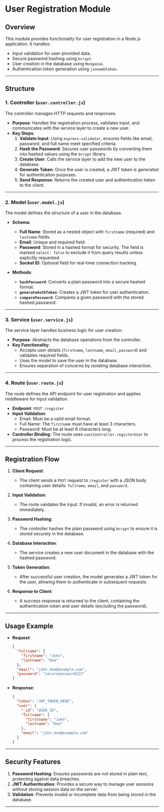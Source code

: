 
# User Registration Module

## Overview
This module provides functionality for user registration in a Node.js application. It handles:
- Input validation for user-provided data.
- Secure password hashing using `bcrypt`.
- User creation in the database using `Mongoose`.
- Authentication token generation using `jsonwebtoken`.

---

## Structure

### 1. Controller (`user.controller.js`)
The controller manages HTTP requests and responses.

- **Purpose**: Handles the registration process, validates input, and communicates with the service layer to create a new user.
- **Key Steps**:
  1. **Validate Input**: Using `express-validator`, ensures fields like email, password, and full name meet specified criteria.
  2. **Hash the Password**: Secures user passwords by converting them into hashed values using the `bcrypt` library.
  3. **Create User**: Calls the service layer to add the new user to the database.
  4. **Generate Token**: Once the user is created, a JWT token is generated for authentication purposes.
  5. **Send Response**: Returns the created user and authentication token to the client.

---

### 2. Model (`user.model.js`)
The model defines the structure of a user in the database.

- **Schema**:
  - **Full Name**: Stored as a nested object with `firstname` (required) and `lastname` fields.
  - **Email**: Unique and required field.
  - **Password**: Stored in a hashed format for security. The field is marked `select: false` to exclude it from query results unless explicitly requested.
  - **Socket ID**: Optional field for real-time connection tracking.

- **Methods**:
  - **`hashPassword`**: Converts a plain password into a secure hashed format.
  - **`generateAuthToken`**: Creates a JWT token for user authentication.
  - **`comparePassword`**: Compares a given password with the stored hashed password.

---

### 3. Service (`user.service.js`)
The service layer handles business logic for user creation.

- **Purpose**: Abstracts the database operations from the controller.
- **Key Functionality**:
  - Accepts user details (`firstname`, `lastname`, `email`, `password`) and validates required fields.
  - Uses the model to save the user in the database.
  - Ensures separation of concerns by isolating database interaction.

---

### 4. Route (`user.route.js`)
The route defines the API endpoint for user registration and applies middleware for input validation.

- **Endpoint**: `POST /register`
- **Input Validation**:
  - Email: Must be a valid email format.
  - Full Name: The `firstname` must have at least 3 characters.
  - Password: Must be at least 6 characters long.
- **Controller Binding**: The route uses `userController.registerUser` to process the registration logic.

---

## Registration Flow

1. **Client Request**:  
   - The client sends a `POST` request to `/register` with a JSON body containing user details: `fullname`, `email`, and `password`.

2. **Input Validation**:  
   - The route validates the input. If invalid, an error is returned immediately.

3. **Password Hashing**:  
   - The controller hashes the plain password using `bcrypt` to ensure it is stored securely in the database.

4. **Database Interaction**:  
   - The service creates a new user document in the database with the hashed password.

5. **Token Generation**:  
   - After successful user creation, the model generates a JWT token for the user, allowing them to authenticate in subsequent requests.

6. **Response to Client**:  
   - A success response is returned to the client, containing the authentication token and user details (excluding the password).

---

## Usage Example

- **Request**:
  ```json
  {
    "fullname": {
      "firstname": "John",
      "lastname": "Doe"
    },
    "email": "john.doe@example.com",
    "password": "securepassword123"
  }
  ```

- **Response**:
  ```json
  {
    "token": "JWT_TOKEN_HERE",
    "user": {
      "_id": "USER_ID",
      "fullname": {
        "firstname": "John",
        "lastname": "Doe"
      },
      "email": "john.doe@example.com"
    }
  }
  ```

---

## Security Features
1. **Password Hashing**: Ensures passwords are not stored in plain text, protecting against data breaches.
2. **JWT Authentication**: Provides a secure way to manage user sessions without storing session data on the server.
3. **Validation**: Prevents invalid or incomplete data from being stored in the database.

---

